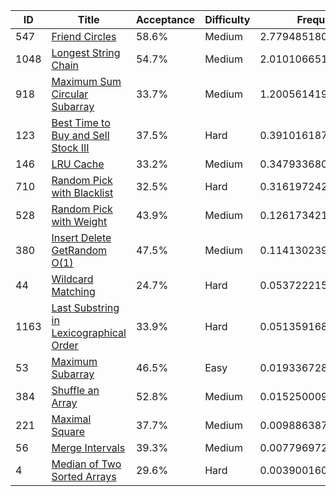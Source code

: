 |ID|Title|Acceptance|Difficulty|Frequency|
|----|-----|----|---|---|
|547|[Friend Circles]( https://leetcode.com/problems/friend-circles)|58.6%|Medium|2.779485180300092|
|1048|[Longest String Chain]( https://leetcode.com/problems/longest-string-chain)|54.7%|Medium|2.0101066512808607|
|918|[Maximum Sum Circular Subarray]( https://leetcode.com/problems/maximum-sum-circular-subarray)|33.7%|Medium|1.200561419408042|
|123|[Best Time to Buy and Sell Stock III]( https://leetcode.com/problems/best-time-to-buy-and-sell-stock-iii)|37.5%|Hard|0.3910161875352235|
|146|[LRU Cache]( https://leetcode.com/problems/lru-cache)|33.2%|Medium|0.3479336801402196|
|710|[Random Pick with Blacklist]( https://leetcode.com/problems/random-pick-with-blacklist)|32.5%|Hard|0.3161972427598021|
|528|[Random Pick with Weight]( https://leetcode.com/problems/random-pick-with-weight)|43.9%|Medium|0.12617342152539626|
|380|[Insert Delete GetRandom O(1)]( https://leetcode.com/problems/insert-delete-getrandom-o1)|47.5%|Medium|0.11413023913109475|
|44|[Wildcard Matching]( https://leetcode.com/problems/wildcard-matching)|24.7%|Hard|0.053722215229247965|
|1163|[Last Substring in Lexicographical Order]( https://leetcode.com/problems/last-substring-in-lexicographical-order)|33.9%|Hard|0.05135916837064474|
|53|[Maximum Subarray]( https://leetcode.com/problems/maximum-subarray)|46.5%|Easy|0.019336728821707075|
|384|[Shuffle an Array]( https://leetcode.com/problems/shuffle-an-array)|52.8%|Medium|0.015250009609723824|
|221|[Maximal Square]( https://leetcode.com/problems/maximal-square)|37.7%|Medium|0.00988638798855515|
|56|[Merge Intervals]( https://leetcode.com/problems/merge-intervals)|39.3%|Medium|0.007796972706004796|
|4|[Median of Two Sorted Arrays]( https://leetcode.com/problems/median-of-two-sorted-arrays)|29.6%|Hard|0.003900160950094767|

